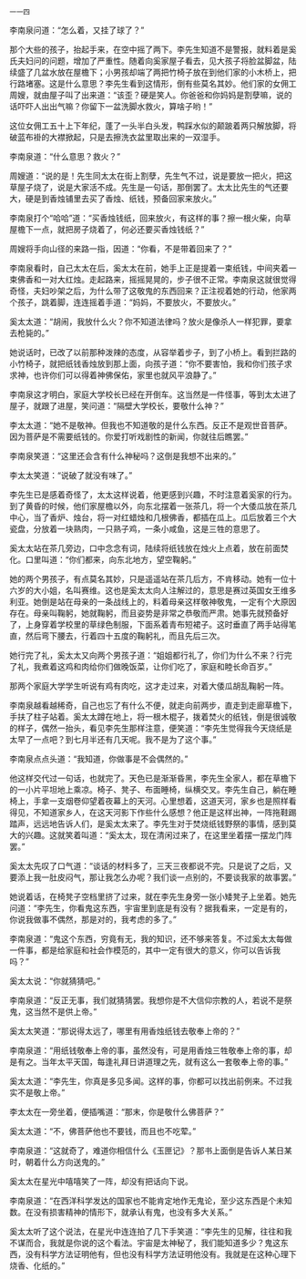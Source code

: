     一一四 

   李南泉问道：“怎么着，又挂了球了？”

   那个大些的孩子，抬起手来，在空中摇了两下。李先生知道不是警报，就料着是奚氏夫妇问的问题，增加了严重性。随着向奚家屋子看去，见大孩子将脸盆脚盆，陆续盛了几盆水放在屋檐下；小男孩却端了两把竹椅子放在到他们家的小木桥上，把行路堵塞。这是什么意思？李先生看到这情形，倒有些莫名其妙。他们家的女佣工周嫂，就由屋子叫了出来道：“该歪？硬是笑人。你爸爸和你妈妈是割孽嘛，说的话吓吓人出出气嘛？你留下一盆洗脚水救火，算啥子哟！”

   这位女佣工五十上下年纪，蓬了一头半白头发，鸭踩水似的颠跛着两只解放脚，将破蓝布褂的大襟掀起，只是去擦洗衣盆里取出来的一双湿手。

   李南泉道：“什么意思？救火？”

   周嫂道：“说的是！先生同太太在街上割孽，先生气不过，说是要放一把火，把这草屋子烧了，说是大家活不成。先生是一句话，那倒罢了。太太比先生的气还要大，硬是到香烛铺里去买了香烛、纸钱，预备回家来放火。”

   李南泉打个“哈哈”道：“买香烛钱纸，回来放火，有这样的事？擦一根火柴，向草屋檐下一点，就把房子烧着了，何必还要买香烛钱纸？”

   周嫂将手向山径的来路一指，因道：“你看，不是带着回来了？”

   李南泉看时，自己太太在后，奚太太在前，她手上正是提着一束纸钱，中间夹着一束佛香和一对大红烛。走起路来，摇摇晃晃的，步子很不正常。李南泉这就很觉得奇怪，夫妇吵架之后，为什么带了这敬鬼的东西回来？正注视着她的行动，他家两个孩子，跳着脚，连连摇着手道：“妈妈，不要放火，不要放火。”

   奚太太道：“胡闹，我放什么火？你不知道法律吗？放火是像杀人一样犯罪，要拿去枪毙的。”

   她说话时，已改了以前那种泼辣的态度，从容举着步子，到了小桥上。看到拦路的小竹椅子，就把纸钱香烛放到那上面，向孩子道：“你不要害怕，我和你们孩子求求神，也许你们可以得着神佛保佑，家里也就风平浪静了。”

   李南泉这才明白，家庭大学校长已经在开倒车。这当然是一件怪事，等到太太进了屋子，就跟了进屋，笑问道：“隔壁大学校长，要敬什么神？”

   李太太道：“她不是敬神。但我也不知道敬的是什么东西。反正不是观世音菩萨。因为菩萨是不需要纸钱的。你爱打听戏剧性的新闻，你就往后瞧罢。”

   李南泉笑道：“这里还会含有什么神秘吗？这倒是我想不出来的。”

   李太太笑道：“说破了就没有味了。”

   李先生已是感着奇怪了，太太这样说着，他更感到兴趣，不时注意着奚家的行为。到了黄昏的时候，他们家屋檐以外，向东北摆着一张茶几，将一个大倭瓜放在茶几中心，当了香炉、烛台，将一对红蜡烛和几根佛香，都插在瓜上。瓜后放着三个大瓷盘，分放着一块熟肉，一只熟子鸡，一条小咸鱼，这是三牲的意思了。

   奚太太站在茶几旁边，口中念念有词，陆续将纸钱放在烛火上点着，放在前面焚化。口里叫道：“你们都来，向东北地方，望空鞠躬。”

   她的两个男孩子，有点莫名其妙，只是遥遥站在茶几后方，不肯移动。她有一位十六岁的大小姐，名叫赛维。这也是奚太太向人注解过的，意思是赛过英国女王维多利亚。她倒是站在母亲的一条战线上的，料着母亲这样敬神敬鬼，一定有个大原因存在。母亲叫鞠躬，她就鞠躬，而且姿势是非常之恭敬而严肃。她事先就预备好了，上身穿着学校里的草绿色制服，下面系着青布短裙子。这时垂直了两手站得笔直，然后弯下腰去，行着四十五度的鞠躬礼，而且先后三次。

   她行完了礼，奚太太又向两个男孩子道：“姐姐都行礼了，你们为什么不来？行完了礼，我煮着这鸡和肉给你们做晚饭菜，让你们吃了，家庭和睦长命百岁。”

   那两个家庭大学学生听说有鸡有肉吃，这才走过来，对着大倭瓜胡乱鞠躬一阵。

   李南泉越看越稀奇，自己也忘了有什么不便，就走向前两步，直走到走廊草檐下，手扶了柱子站着。奚太太蹲在地上，将一根木棍子，拨着焚火的纸钱，倒是很诚敬的样子，偶然一抬头，看见李先生那样注意，便笑道：“李先生觉得我今天烧纸是太早了一点吧？到七月半还有几天呢。我不是为了这个事。”

   李南泉点点头道：“我知道，你做事是不会偶然的。”

   他这样交代过一句话，也就完了。天色已是渐渐昏黑，李先生全家人，都在草檐下的一小片平坦地上乘凉。椅子、凳子、布面睡椅，纵横交叉。李先生自己，躺在睡椅上，手拿一支烟卷仰望着夜幕上的天河。心里想着，这道天河，家乡也是照样看得见，不知道家乡人，在这天河影下作些什么感想？他正是这样出神，一阵拖鞋踢踏声，远远地告诉人们，是奚太太来了。李先生对于焚烧纸钱野祭的事情，感到莫大的兴趣。这就笑着叫道：“奚太太，现在清闲过来了，在这里坐着摆一摆龙门阵罢。”

   奚太太先叹了口气道：“谈话的材料多了，三天三夜都说不完。只是说了之后，又要添上我一肚皮闷气，那让我怎么办呢？我们谈一点别的，不要谈我家的故事罢。”

   她说着话，在椅凳子空档里挤了过来，就在李先生身旁一张小矮凳子上坐着。她先问道：“李先生，你看鬼这东西，宇宙里到底是有没有？据我看来，一定是有的，你说我做事不偶然，那是对的，我考虑的多了。”

   李南泉道：“鬼这个东西，穷竟有无，我的知识，还不够来答复。不过奚太太每做一件事，都是给家庭和社会作模范的，其中一定有很大的意义，你可以告诉我吗？”

   奚太太说：“你就猜猜吧。”

   李南泉道：“反正无事，我们就猜猜罢。我想你是不大信仰宗教的人，若说不是祭鬼，这当然不是供上帝。”

   奚太太笑道：“那说得太远了，哪里有用香烛纸钱去敬奉上帝的？”

   李南泉道：“用纸钱敬奉上帝的事，虽然没有，可是用香烛三牲敬奉上帝的事，却是有之。当年太平天国，每逢礼拜日讲道理之先，就有这么一套敬奉上帝的事。”

   奚太太道：“李先生，你真是多见多闻。这样的事，你都可以找出前例来。不过我实不是敬上帝。”

   李太太在一旁坐着，便插嘴道：“那末，你是敬什么佛菩萨？”

   奚太太道：“不，佛菩萨他也不要钱，而且也不吃荤。”

   李南泉道：“这就奇了，难道你相信什么《玉匣记》？那书上面倒是告诉人某日某时，朝着什么方向送鬼的。”

   奚太太在星光中嘻嘻笑了一阵，却没有把话向下说。

   李南泉道：“在西洋科学发达的国家也不能肯定地作无鬼论，至少这东西是个未知数。在没有损害精神的情形下，就承认有鬼，也没有多大关系。”

   奚太太听了这个说法，在星光中连连拍了几下手笑道：“李先生的见解，往往和我不谋而合，我就是你说的这个看法。宇宙是太神秘了，我们能知道多少？鬼这东西，没有科学方法证明他有，但也没有科学方法证明他没有。我就是在这种心理下烧香、化纸的。”

